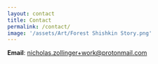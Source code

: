 ```yaml
---
layout: contact
title: Contact
permalink: /contact/
image: '/assets/Art/Forest Shishkin Story.png'
---
```


**Email**: nicholas.zollinger+work@protonmail.com

<!-- Non-work Socials. Do I want this? -->
<!-- <div class="social-nav">
    <ul class="social__list list-reset">
        {% for social in site.data.settings.social %}
        <li class="social__item">
            <a class="social__link" href="{{social.link}}" target="_blank" rel="noopener" aria-label="Social link"><i class="{{social.icon}}"></i></a>
        </li>
        {% endfor %}
    </ul>
</div> -->
